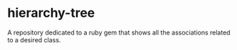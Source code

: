 # hierarchy-tree
A repository dedicated to a ruby gem that shows all the associations related to a desired class.
